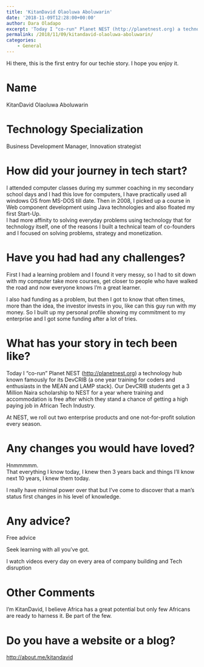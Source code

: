 ```yaml
---
title: 'KitanDavid Olaoluwa Aboluwarin'
date: '2018-11-09T12:28:00+00:00'
author: Dara Oladapo
excerpt: 'Today I "co-run" Planet NEST (http://planetnest.org) a technology hub known famously for its DevCRIB (a one year training for coders and enthusiasts in the MEAN and LAMP stack). Our DevCRIB students get a 3 Million Naira scholarship to NEST for a year where training and accommodation is free after which they stand a chance of getting a high paying job in African Tech Industry.'
permalink: /2018/11/09/kitandavid-olaoluwa-aboluwarin/
categories:
    - General
---
```


Hi there, this is the first entry for our techie story. I hope you enjoy it.

# Name

KitanDavid Olaoluwa Aboluwarin

# Technology Specialization

Business Development Manager, Innovation strategist

# How did your journey in tech start?

I attended computer classes during my summer coaching in my secondary school days and I had this love for computers, I have practically used all windows OS from MS-DOS till date. Then in 2008, I picked up a course in Web component development using Java technologies and also floated my first Start-Up.  
I had more affinity to solving everyday problems using technology that for technology itself, one of the reasons I built a technical team of co-founders and I focused on solving problems, strategy and monetization.

# Have you had had any challenges?

First I had a learning problem and I found it very messy, so I had to sit down with my computer take more courses, get closer to people who have walked the road and now everyone knows I’m a great learner.

I also had funding as a problem, but then I got to know that often times, more than the idea, the investor invests in you, like can this guy run with my money. So I built up my personal profile showing my commitment to my enterprise and I got some funding after a lot of tries.

# What has your story in tech been like?

Today I “co-run” Planet NEST (http://planetnest.org) a technology hub known famously for its DevCRIB (a one year training for coders and enthusiasts in the MEAN and LAMP stack). Our DevCRIB students get a 3 Million Naira scholarship to NEST for a year where training and accommodation is free after which they stand a chance of getting a high paying job in African Tech Industry.

At NEST, we roll out two enterprise products and one not-for-profit solution every season.

# Any changes you would have loved?

Hnmmmmm.  
That everything I know today, I knew then 3 years back and things I’ll know next 10 years, I knew them today.

I really have minimal power over that but I’ve come to discover that a man’s status first changes in his level of knowledge.

# Any advice?

Free advice

Seek learning with all you’ve got.

I watch videos every day on every area of company building and Tech disruption

# Other Comments

I’m KitanDavid, I believe Africa has a great potential but only few Africans are ready to harness it. Be part of the few.

# Do you have a website or a blog?

<http://about.me/kitandavid>